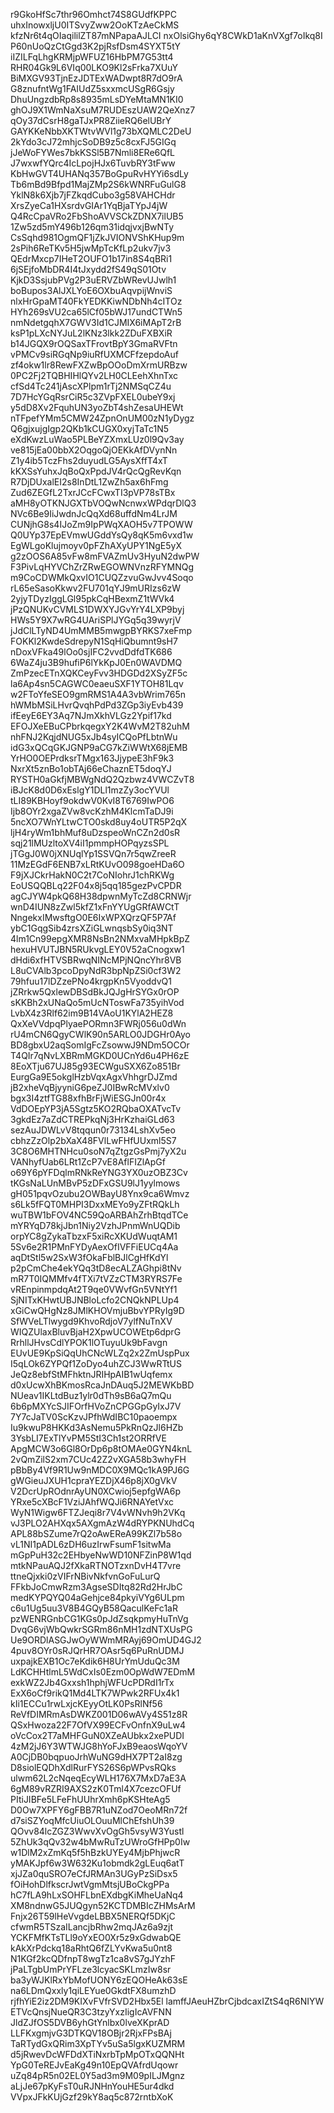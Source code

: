 r9GkoHfSc7thr96Omhct74S8GUdfKPPC
uhxInowxljU0ITSvyZww2OoKTzAeCkMS
kfzNr6t4qOIaqililZT87mNPapaAJLCI
nxOlsiGhy6qY8CWkD1aKnVXgf7oIkq8I
P60nUoQzCtGgd3K2pjRsfDsm4SYXT5tY
iIZILFqLhgKRMjpWFUZ16HbPM7G53tt4
RHR04Gk9L6VIq00LKO9Kl2sFrka7XUuY
BiMXGV93TjnEzJDTExWADwpt8R7dO9rA
G8znufntWg1FAIUdZ5sxxmcUSgR6Gsjy
DhuUngzdbRp8s8935mLsDYeMtaMN1KI0
ghOJ9X1WmNaXsuM7RUDEszUAW2QeXnz7
qOy37dCsrH8gaTJxPR8ZiieRQ6elUBrY
GAYKKeNbbXKTWtvWVl1g73bXQMLC2DeU
2kYdo3cJ72mhjcSoDB9z5c8cxFJ5GIGq
jJeWoFYWes7bkKSSl5B7Nmli8ERe6QfL
J7wxwfYQrc4IcLpojHJx6TuvbRY3tFww
KbHwGVT4UHANq357BoGpuRvHYYi6sdLy
Tb6mBd9Bfpd1MajZMp2S6kWNRFuGulG8
YklN8k6Xjb7jFZkqdCubo3g58VAHCHdr
XrsZyeCa1HXsrdvGIAr1YqBjaTYpJ4jW
Q4RcCpaVRo2FbShoAVVSCkZDNX7ilUB5
1Zw5zd5mY496b126qm31idqjvxjBwNTy
CsSqhd981OgmQF1jZkJVIONVShKHup9m
2sPih6ReTKv5H5jwMpTcKfLp2ukv7jv3
QEdrMxcp7IHeT2OUFO1b17in8S4qBRi1
6jSEjfoMbDR4I4tJxydd2fS49qS01Otv
KjkD3SsjubPVg2P3uERVZbWRevUJwlh1
boBupos3AlJXLYoE6OXbuAqvpijWnviS
nlxHrGpaMT40FkYEDKKiwNDbNh4cITOz
HYh269sVU2ca65lCf05bWJ17undCTWn5
nmNdetgqhX7GWV3Id1CJMIX6iMApT2rB
ksP1pLXcNYJuL2lKNz3lkk2ZDuFXBXiR
b14JGQX9rOQSaxTFrovtBpY3GmaRVFtn
vPMCv9siRGqNp9iuRfUXMCFfzepdoAuf
zf4okw1lr8RewFXZwBpOOoDmXrmURBzw
0PC2Fj2TQBHIHlQYv2LH0CLEehXhnTxc
cfSd4Tc241jAscXPlpm1rTj2NMSqCZ4u
7D7HcYGqRsrCiR5c3ZVpFXEL0ubeY9xj
y5dD8Xv2FquhUN3yoZbT4shZesaUHEWt
nTFpefYMm5CMW24ZpnOnUM00zN1yDygz
Q6gjxujgIgp2QKb1kCUGX0xyjTaTc1N5
eXdKwzLuWao5PLBeYZXmxLUz0l9Qv3ay
ve815jEa00bbX2OqgoQjOEKkAfDVynNn
Z1y4ib5TczFhs2duyudLG5AysXffT4xT
kKXSsYuhxJqBoQxPpdJV4rQcQgRevKqn
R7DjDUxalEI2s8InDtL1ZwZh5ax6hFmg
Zud6ZEGfL2TxrJCcFCwxTI3pVP78sTBx
aMH8yOTKNJGXTbVOQwNcnwxWPdqrDlQ3
NVc6Be9IiJwdnJcQqXd68uffdNm4LrJM
CUNjhG8s4IJoZm9IpPWqXAOH5v7TPOWW
Q0UYp37EpEVmwUGddYsQy8qK5m6vxd1w
EgWLgoKlujmoyv0pFZhAXyUPY1NgE5yX
g2zOOS6A85vFw8mFVAZmUv3HyuN2dwPW
F3PivLqHYVChZrZRwEGOWNVnzRFYMNQg
m9CoCDWMkQxvIO1CUQZzvuGwJvv4Soqo
rL65eSasoKkwv2FU701qYJ9mURIzs6zW
2yjyTDyzIggLGl95pkCqHBexmZ1tWVk4
jPzQNUKvCVMLS1DWXYJGvYrY4LXP9byj
HWs5Y9X7wRG4UAriSPlJYGq5q39wyrjV
jJdClLTyND4UmMMB5mwgpBYRKS7xeFmp
FOKKl2KwdeSdrepyN1SqHiQbumnt9sH7
nDoxVFka49lOo0sjIFC2vvdDdfdTK686
6WaZ4ju3B9hufiP6lYkKpJ0En0WAVDMQ
ZmPzecETnXQKCeyFvv3HDGDd2XSyZF5c
la6Ap4sn5CAGWC0eaeuSXF1YTOH81Lqv
w2FToYfeSEO9gmRMS1A4A3vbWrim765n
hWMbMSiLHvrQvqhPdPd3ZGp3iyEvb439
ifEeyE6EY3Aq7NJmXkhVLGz2Ypif17kd
EFOJXeEBuCPbrkqegxY2K4WvM2T82uhM
nhFNJ2KqjdNUG5xJb4syICQoPfLbtnWu
idG3xQCqGKJGNP9aCG7kZiWWtX68jEMB
YrHO0OEPrdksrTMgx163JjypeE3hF9k3
NxrXt5znBo1obTAj66eChaznET5doqYJ
RYSTH0aGkfjMBWgNdQ2Qzbwz4VWCZvT8
iBJcK8d0D6xEslgY1DLl1mzZy3ocYVUl
tLI89KBHoyf9okdwV0KvI8T6769IwPO6
Ijb8OYr2xgaZVw8vcKzhM4KlcmTaDJ9i
5ncXO7WnYLtwCTO0skd8uy4oUTR5P2qX
ljH4ryWm1bhMuf8uDzspeoWnCZn2d0sR
sqj21lMUzltoXV4iI1pmmpHOPqyzsSPL
jTGgJ0W0jXNUqlYp1SSVQn7r5qwZreeR
11MzEGdF6ENB7xLRtKUvO098goeHDa6O
F9jXJCkrHakN0C2t7CoNIohrJ1chRKWg
EoUSQQBLq22F04x8j5qq185gezPvCPDR
agCJYW4pkQ68H38dpwnMyTcZd8CRNWjr
wnD4IUN8zZwl5kfZ1xFnYYUgGRfAWCtT
NngekxIMwsftgO0E6IxWPXQrzQF5P7Af
ybC1GqgSib4zrsXZiGLwnqsbSy0iq3NT
4lm1Cn99epgXMR8NsBn2NMxvaMHpkBpZ
hexuHVUTJBN5RUkvgLEY0V52aCnogxw1
dHdi6xfHTVSBRwqNINcMPjNQncYhr8VB
L8uCVAlb3pcoDpyNdR3bpNpZSi0cf3W2
79hfuu17lDZzePNo4krgpKn5VyoddvQ1
jZRrkw5QxlewDBSdBkJQJgHrSYGx0rOP
sKKBh2xUNaQo5mUcNToswFa735yihVod
LvbX4z3Rlf62im9B14VAoU1KYlA2HEZ8
QxXeVVdpqPlyaePORmn3FWRj056u0dWn
rU4mCN6QgyCWlK90n5ARLO0JDGHr0Ayo
BD8gbxU2aqSomIgFcZsowwJ9NDm5OCOr
T4QIr7qNvLXBRmMGKD0UCnYd6u4PH6zE
8EoXTju67UJ85g93ECWguSXX6Zo851Br
EurgGa9E5okglHzbVqxAgxVhhgrDJZmd
jB2xheVqBjyyniG6peZJ0IBwRcMVxlv0
bgx3I4ztfTG88xfhBrFjWiESGJn00r4x
VdDOEpYP3jA5Sgtz5KO2RQbaOXATvcTv
3gkdEz7aZdCTREPkqNj3HrKzhaiGLd63
sezAuJDWLvV8tqqun0r73134LshXv5eo
cbhzZzOlp2bXaX48FVlLwFHfUUxml5S7
3C8O6MHTNHcu0soN7qZtgzGsPmj7yX2u
VANhyfUab6LRt1ZcP7vE8AflFIZlApGf
o69Y6pYFDqlmRNkReYNG3YX0uzOBZ3Cv
tKGsNaLUnMBvP5zDFxGSU9lJ1yylmows
gH051pqvOzubu2OWBayU8Ynx9ca6Wmvz
s6Lk5fFQT0MHPI3DxxMEYo9yZFtRQkLh
wuTBW1bFOV4NC59QoARBAhZrhBtqdTCe
mYRYqD78kjJbn1Niy2VzhJPnmWnUQDib
orpYC8gZykaTbzxF5xiRcXKUdWuqtAM1
5Sv6e2R1PMnFYDyAexOfIVFFiEUCq4Aa
aqDtStl5w2SxW3fOkaFblBJlCgHfKdYl
p2pCmChe4ekYQq3tD8ecALZAGhpi8tNv
mR7T0IQMMfv4fTXi7tVZzCTM3RYRS7Fe
vREnpinmpdqAt2T9qe0VWvfGn5VNtYf1
SjNITxKHwtUBJNBloLcfo2CNQkNPLUp4
xGiCwQHgNz8JMlKHOVmjuBbvYPRyIg9D
SfWVeLTlwygd9KhvoRdjoV7ylfNuTnXV
WIQZUlaxBluvBjaH2XpwUCOWEtp6dprG
RrhllJHvsCdlYPOK1lOTuyuUk9bFavgn
EUvUE9KpSiQqUhCNcWLZq2x2ZmUspPux
I5qLOk6ZYPQf1ZoDyo4uhZCJ3WwRTtUS
JeQz8ebfStMFhktnJRIHpAIB1wUqfemx
d0xUcwXhBKmosRcaJnDAuq5J2MEWKbBD
NUeav1IKLtdBuz1ylr0dTh9sB6aQ7mQu
6b6pMXYcSJIFOrfHVoZnCPGGpGyIxJ7V
7Y7cJaTV0ScKzvJPfhWdIBC10paoempx
Iu9kwuP8HKKd3AsNemu5PkRnQzJl6HZb
3YsbLI7ExTlYvPM5StI3Ch1st2ORRfVE
ApgMCW3o6Gl8OrDp6p8tOMAe0GYN4knL
2vQmZilS2xm7CUc42Z2vXGA58b3whyFH
pBbBy4Vf9R1Uw9nMDC0X9MQc1kA9PJ6G
gWGieuJXUH1cpraYEZDjX46p8jX0gVkV
V2DcrUpROdnrAyUN0XCwioj5epfgWA6p
YRxe5cXBcF1VziJAhfWQJi6RNAYetVxc
WyN1Wigw6FTZJeqi8r7V4vWNvh9h2VKq
vJ3PLO2AHXqx5AXgmAzW4dRYPKNUhdCq
APL88bSZume7rQ2oAwEReA99KZl7b58o
vL1NI1pADL6zDH6uzIrwFsumF1sitwMa
mGpPuH32c2EHbyeNwWD10NFZinP8W1qd
mtkNPauAQJ2fXkaRTNOTzxnDvH4T7vre
ttneQjxki0zVIFrNBivNkfvnGoFuLurQ
FFkbJoCmwRzm3AgseSDItq82Rd2HrJbC
medKYPQYQ04aGehjce84pkyiVYg6ULpm
c6u1Ug5uu3V8B4GQyB58QaculKeFc1aR
pzWENRGnbCG1KGs0pJdZsqkpmyHuTnVg
DvqG6vjWbQwkrSGRm86nMH1zdNTXUsPG
Ue9ORDlASGJwOyWWmMRAyj69OmUD4GJ2
4puv8OYr0sRJQrHR7OAsr5q6PuRnUDMJ
uxpajkEXB1Oc7eKdik6H8UrYmUduQc3M
LdKCHHtlmL5WdCxIs0Ezm0OpWdW7EDmM
exkWZ2Jb4Gxxsh1hphjWFUcPDRdI1rTx
ExX6oCf9rikQ1Md4LTK7WPwk2RFUx4k1
kIi1ECCu1rwLxjcKEyyOtLK0PsRlNf56
ReVfDIMRmAsDWKZ001D06wAVy4S51z8R
QSxHwoza22F7OfVX99ECFvOnfnX9uLw4
oVcCox2T7aMHFGuN0XZeAUbkx2xePUDI
4zM2jJ6Y3WTWJG8hYoFJxB9eaosWqoYV
A0CjDB0bqpuoJrhWuNG9dHX7PT2aI8zg
D8siolEQDhXdlRurFYS26S6pWPvsRQks
ulwm62L2cNqeqEcyWLH176X7MxD7aE3A
6gM89vRZRI9AXS2zK0Tml4X7cezcOFUf
PItiJIBFe5LFeFhUUhrXmh6pKSHteAg5
D0Ow7XPFY6gFBB7R1uNZod7OeoMRn72f
d7siSZYoqMfcUiuOLOuuMlChEfshUh39
QOvv84lcZGZ3WwvXvOgGh5vsyW3Yustl
5ZhUk3qQv32w4bMwRuTzUWroGfHPp0Iw
w1DlM2xZmKq5f5hBzkUYEy4MjbPhjwcR
yMAKJpf6w3W632Ku1obmdk2gLEuq6atT
xjJZa0quSRO7eCfJRMAn3UGyPzSiDsx5
fOiHohDlfkscrJwtVgmMtsjUBoCkgPPa
hC7fLA9hLxSOHFLbnEXdbgKiMheUaNq4
XM8ndnwG5JUQgyn52KCTDMBIcZHMsArM
Fnjx26T59lHeVvgdeLBBX5NERQf5DKjC
cfwmR5TSzaILancjbRhw2mqJAz6a9zjt
YCKFMfKTsTLl9oYxEO0Xr5z9xGdwabQE
kAkXrPdckq18aRhtQ6fZLYvKwa5u0nt8
N1KGf2kcQDfnpT8wgTz1ca8vS7gJYzhF
jPaLTgbUmPrYFLze3lcyacSKLmzIw8sr
ba3yWJKlRxYbMofUONY6zEQOHeAk63sE
na6LDmQxxly1qiLEYue0GkdtFX8umzhD
rjfhYiE2iz2DM9KIXvFVfrSVD2Hbx5El
lamffJAeuHZbrCjbdcaxIZtS4qR6NIYW
ETVcQnsjNueQR3C3tzyYxzIigIcAVFNN
JldZJfOS5DVB6yhGtYnlbx0lveXKprAD
LLFKxgmjvG3DTKQV18OBjr2RjxFPsBAj
TaRTydGxQRim3XpTYv5uSa5lgxKUZMRM
d5jRwevDcWFDdXTiNxrbTpMpOTxQQNHt
YpG0TeREJvEaKg49n10EpQVAfrdUqowr
uZq84pR5n02EL0Y5ad3m9M09pILJMgnz
aLjJe67pKyFsT0uRJNHnYouHE5ur4dkd
VVpxJFkKUjGzf29kY8aq5c872rntbXoK
